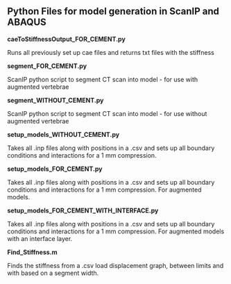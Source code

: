 ## Python Files for model generation in ScanIP and ABAQUS

**caeToStiffnessOutput_FOR_CEMENT.py**

Runs all previously set up cae files and returns txt files with the stiffness

**segment_FOR_CEMENT.py**

ScanIP python script to segment CT scan into model - for use with augmented vertebrae

**segment_WITHOUT_CEMENT.py**

ScanIP python script to segment CT scan into model - for use without augmented vertebrae

**setup_models_WITHOUT_CEMENT.py**

Takes all .inp files along with positions in a .csv and sets up all boundary conditions and interactions for a 1 mm compression.

**setup_models_FOR_CEMENT.py**

Takes all .inp files along with positions in a .csv and sets up all boundary conditions and interactions for a 1 mm compression. For augmented models.

**setup_models_FOR_CEMENT_WITH_INTERFACE.py**

Takes all .inp files along with positions in a .csv and sets up all boundary conditions and interactions for a 1 mm compression. For augmented models with an interface layer.

**Find_Stiffness.m**

Finds the stiffness from a .csv load displacement graph, between limits and with based on a segment width.
